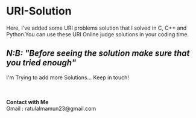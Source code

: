 # URI-Solution

Here, I've added some URI problems solution that I solved in C, C++ and Python.You can use these URI Online judge solutions in your coding time.

<h2><em>N:B: "Before seeing the solution make sure that you tried enough"</em></h2>

<p>I'm Trying to add more Solutions... Keep in touch!</p>

<br>
<br>
<strong>Contact with Me</strong><br> 
Gmail    : ratulalmamun23@gmail.com
